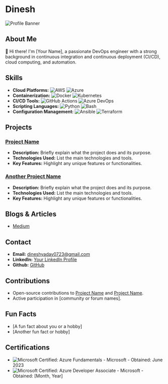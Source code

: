 # Dinesh

![Profile Banner](link-to-your-banner-image)

## About Me
👋 Hi there! I'm [Your Name], a passionate DevOps engineer with a strong background in continuous integration and continuous deployment (CI/CD), cloud computing, and automation. 

## Skills
- **Cloud Platforms:** ![AWS](https://img.shields.io/badge/AWS-232F3E?style=for-the-badge&logo=amazon-aws&logoColor=white) ![Azure](https://img.shields.io/badge/Azure-0078D7?style=for-the-badge&logo=microsoft-azure&logoColor=white)
- **Containerization:** ![Docker](https://img.shields.io/badge/Docker-2CA5E0?style=for-the-badge&logo=docker&logoColor=white) ![Kubernetes](https://img.shields.io/badge/Kubernetes-326CE5?style=for-the-badge&logo=kubernetes&logoColor=white)
- **CI/CD Tools:** ![GitHub Actions](https://img.shields.io/badge/GitHub_Actions-2088FF?style=for-the-badge&logo=github-actions&logoColor=white) ![Azure DevOps](https://img.shields.io/badge/Azure_DevOps-0078D7?style=for-the-badge&logo=azure-devops&logoColor=white)
- **Scripting Languages:** ![Python](https://img.shields.io/badge/Python-3776AB?style=for-the-badge&logo=python&logoColor=white) ![Bash](https://img.shields.io/badge/Bash-4EAA25?style=for-the-badge&logo=gnu-bash&logoColor=white) 
- **Configuration Management:** ![Ansible](https://img.shields.io/badge/Ansible-EE0000?style=for-the-badge&logo=ansible&logoColor=white) ![Terraform](https://img.shields.io/badge/Terraform-7B42BC?style=for-the-badge&logo=terraform&logoColor=white)


## Projects
### [Project Name](link-to-project)
- **Description:** Briefly explain what the project does and its purpose.
- **Technologies Used:** List the main technologies and tools.
- **Key Features:** Highlight any unique features or functionalities.

### [Another Project Name](link-to-project)
- **Description:** Briefly explain what the project does and its purpose.
- **Technologies Used:** List the main technologies and tools.
- **Key Features:** Highlight any unique features or functionalities.

## Blogs & Articles
- [Medium](https://medium.com/@dineshOffl)


## Contact
- **Email:** dineshyadav0723@gmail.com
- **LinkedIn:** [Your LinkedIn Profile](https://www.linkedin.com/in/dinesh09/)
- **Github:** [GitHub](https://github.com/dinesh-0723/)

## Contributions
- Open-source contributions to [Project Name](link-to-project) and [Project Name](link-to-project).
- Active participation in [community or forum names].

## Fun Facts
- [A fun fact about you or a hobby]
- [Another fun fact or hobby]


## Certifications
- ![Microsoft Certified: Azure Fundamentals](https://img.shields.io/badge/Microsoft_Certified:_Azure_Fundamentals-0078D7?style=for-the-badge&logo=microsoft-azure&logoColor=white) - Microsoft - Obtained: June 2023
- ![Microsoft Certified: Azure Developer Associate](https://img.shields.io/badge/Microsoft_Certified:_Azure_Developer_Associate-0078D7?style=for-the-badge&logo=microsoft-azure&logoColor=white) - Microsoft - Obtained: [Month, Year]
